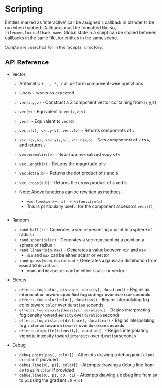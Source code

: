 Scripting
=========

Entities marked as 'interactive' can be assigned a callback in blender to be run when frobbed.
Callbacks must be formatted like so, `filename.lua:callback_name`. 
Global state in a script can be shared between callbacks in the same file, for entities in the same scene.

Scripts are searched for in the 'scripts' directory.

API Reference
-------------
- Vector
	- Arithmetic `+, -, *, /` all perform component-wise operations
	- Unary `-` works as expected
	- `vec(x,y,z)` - Construct a 3 component vector containing from (x,y,z)
	- `vec(v)` - Equivalent to `vec(v,v,v)`
	- `vec()` - Equivalent to `vec(0)`

	- `vec.x(v), vec.y(v), vec.z(v)` - Returns components of `v`
	- `vec.x(v,a), vec.y(v,a), vec.z(v,a)` - Sets components of `v` to `a`, and returns `v`
	- `vec.normalize(v)` - Returns a normalized copy of `v`
	- `vec.length(v)` - Returns the magnitude of `v`
	- `vec.dot(a,b)` - Returns the dot product of `a` and `b`
	- `vec.cross(a,b)` - Returns the cross product of `a` and `b`
	- Note: Above functions can be rewriten as methods
		- `vec.function(v, a) -> v:function(a)`
		- This is particularly useful for the component accessors `vec:x(), ...`

- Random
	- `rand.ball(r)` - Generates a vec representing a point in a sphere of radius `r`
	- `rand.spherical(r)` - Generates a vec representing a point on a sphere of radius `r`
	- `rand.linear(min,max)` - Generates a value between `min` and `max`
		- `min` and `max` can be either scalar or vector
	- `rand.gauss(mean,deviation)` - Generates a gaussian distribution from `mean` and `deviation`
		- `mean` and `deviation` can be either scalar or vector

- Effects
	- `effects.fog(color, distance, density[, duration])` - Begins an interpolation toward specified fog settings over `duration` seconds
	- `effects.fog_color(color[, duration])` - Begins interpolating fog color toward `color` over `duration` seconds
	- `effects.fog_density(density[, duration])` - Begins interpolating fog density toward `density` over `duration` seconds
	- `effects.fog_distance(distance[, duration])` - Begins interpolating fog distance toward `distance` over `duration` seconds
	- `effects.vignette(intensity[, duration])` - Begins interpolating vignette intensity toward `intensity` over `duration` seconds

- Debug
	- `debug.point(pos[, color])` - Attempts drawing a debug point at `pos` in `color` if provided
	- `debug.line(p0, p1[, color])` - Attempts drawing a debug line from `p0` to `p1` in `color` if provided
	- `debug.line(p0, p1, c0, c1)` - Attempts drawing a debug line from `p0` to `p1` using the gradient `c0` -> `c1`